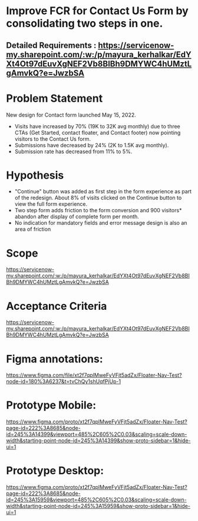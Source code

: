 # Improve FCR for Contact Us Form by consolidating two steps in one.

## Detailed Requirements : https://servicenow-my.sharepoint.com/:w:/p/mayura_kerhalkar/EdYXt4Ot97dEuvXgNEF2Vb8BIBh9DMYWC4hUMztLgAmvkQ?e=JwzbSA

# Problem Statement
New design for Contact form launched May 15, 2022.
*	Visits have increased by 70% (19K to 32K avg monthly) due to three CTAs (Get Started, contact floater, and Contact footer) now pointing visitors to the Contact Us form.
*	Submissions have decreased by 24% (2K to 1.5K avg monthly). 
*	Submission rate has decreased from 11% to 5%. 

# Hypothesis

*	"Continue" button was added as first step in the form experience as part of the redesign. About 8% of visits clicked on the Continue button to view the full form experience.
*	Two step form adds friction to the form conversion and 900 visitors* abandon after display of complete form per month.
*	No indication for mandatory fields and error message design is also an area of friction

# Scope 
https://servicenow-my.sharepoint.com/:w:/p/mayura_kerhalkar/EdYXt4Ot97dEuvXgNEF2Vb8BIBh9DMYWC4hUMztLgAmvkQ?e=JwzbSA


# Acceptance Criteria
https://servicenow-my.sharepoint.com/:w:/p/mayura_kerhalkar/EdYXt4Ot97dEuvXgNEF2Vb8BIBh9DMYWC4hUMztLgAmvkQ?e=JwzbSA

# Figma annotations:
 https://www.figma.com/file/xt2f7qplMweFyVFjt5adZx/Floater-Nav-Test?node-id=180%3A6237&t=tvChQy1shUqfPjUp-1

# Prototype Mobile: 
https://www.figma.com/proto/xt2f7qplMweFyVFjt5adZx/Floater-Nav-Test?page-id=222%3A8685&node-id=245%3A14399&viewport=485%2C605%2C0.03&scaling=scale-down-width&starting-point-node-id=245%3A14399&show-proto-sidebar=1&hide-ui=1

# Prototype Desktop: 
https://www.figma.com/proto/xt2f7qplMweFyVFjt5adZx/Floater-Nav-Test?page-id=222%3A8685&node-id=245%3A15959&viewport=485%2C605%2C0.03&scaling=scale-down-width&starting-point-node-id=245%3A15959&show-proto-sidebar=1&hide-ui=1



